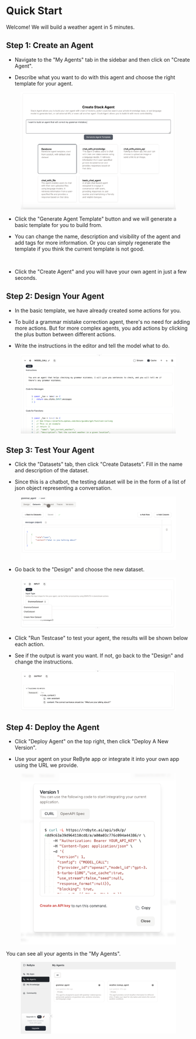 # Quick Start

Welcome! We will build a weather agent in 5 minutes.

## Step 1: Create an Agent

* Navigate to the "My Agents" tab in the sidebar and then click on "Create Agent".

* Describe what you want to do with this agent and choose the right template for your agent. 

<figure><img src=".gitbook/assets/images/8.png" alt=""><figcaption></figcaption></figure>

* Click the "Generate Agent Template" button and we will generate a basic template for you to build from. 

* You can change the name, description and visibility of the agent and add tags for more information. Or you can simply regenerate the template if you think the current template is not good.

<figure><img src=".gitbook/assets/images/9.png" alt=""><figcaption></figcaption></figure>

* Click the "Create Agent" and you will have your own agent in just a few seconds.

## Step 2: Design Your Agent

* In the basic template, we have already created some actions for you. 

* To build a grammar mistake correction agent, there's no need for adding more actions. But for more complex agents, you add actions by clicking the plus button between different actions.

* Write the instructions in the editor and tell the model what to do.

<figure><img src=".gitbook/assets/images/10.png" alt=""><figcaption></figcaption></figure>

## Step 3: Test Your Agent

* Click the "Datasets" tab, then click "Create Datasets". Fill in the name and description of the dataset.

* Since this is a chatbot, the testing dataset will be in the form of a list of json object representing a conversation.

<figure><img src=".gitbook/assets/images/11.png" alt=""><figcaption></figcaption></figure>

* Go back to the "Design" and choose the new dataset.

<figure><img src=".gitbook/assets/images/11-1.png" alt=""><figcaption></figcaption></figure>

* Click "Run Testcase" to test your agent, the results will be shown below each action.

* See if the output is want you want. If not, go back to the "Design" and change the instructions.

<figure><img src=".gitbook/assets/images/13.png" alt=""><figcaption></figcaption></figure>

## Step 4: Deploy the Agent

* Click "Deploy Agent" on the top right, then click "Deploy A New Version". 

* Use your agent on your ReByte app or integrate it into your own app using the URL we provide.

<figure><img src=".gitbook/assets/images/12.png" alt=""><figcaption></figcaption></figure>

You can see all your agents in the "My Agents".

<figure><img src=".gitbook/assets/images/14.png" alt=""><figcaption></figcaption></figure>


